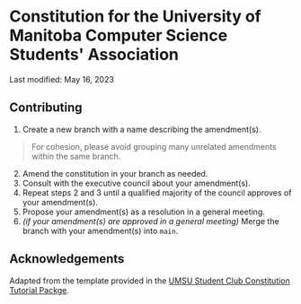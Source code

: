 # Constitution for the University of Manitoba Computer Science Students' Association
Last modified: May 16, 2023

## Contributing
1. Create a new branch with a name describing the amendment(s).
> For cohesion, please avoid grouping many unrelated amendments within the same branch.
2. Amend the constitution in your branch as needed.
3. Consult with the executive council about your amendment(s).
4. Repeat steps 2 and 3 until a qualified majority of the council approves of your amendment(s).
5. Propose your amendment(s) as a resolution in a general meeting.
6. *(if your amendment(s) are approved in a general meeting)* Merge the branch with your amendment(s) into `main`.

## Acknowledgements
Adapted from the template provided in the [UMSU Student Club Constitution Tutorial Packge](https://umsu.ca/wp-content/uploads/2022/05/Student-Club-Constitution-Tutorial-Package-May-2022.pdf).

